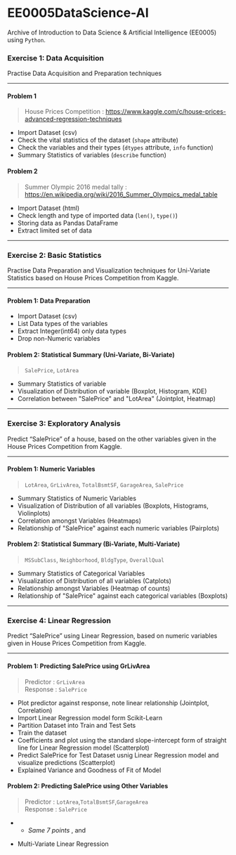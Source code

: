 # EE0005DataScience-AI
Archive of Introduction to Data Science &amp; Artificial Intelligence (EE0005) using `Python`.  
### Exercise 1: Data Acquisition
Practise Data Acquisition and Preparation techniques
***
#### Problem 1
>House Prices Competition : https://www.kaggle.com/c/house-prices-advanced-regression-techniques
- Import Dataset (csv)
- Check the vital statistics of the dataset (`shape` attribute)
- Check the variables and their types (`dtypes` attribute, `info` function)
- Summary Statistics of variables (`describe` function) 
#### Problem 2
>Summer Olympic 2016 medal tally : https://en.wikipedia.org/wiki/2016_Summer_Olympics_medal_table
- Import Dataset (html)
- Check length and type of imported data (`len()`, `type()`)
- Storing data as Pandas DataFrame
- Extract limited set of data
***
### Exercise 2: Basic Statistics
Practise Data Preparation and Visualization techniques for Uni-Variate Statistics based on House Prices Competition from Kaggle.
***
#### Problem 1: Data Preparation
- Import Dataset (csv)
- List Data types of the variables
- Extract Integer(int64) only data types
- Drop non-Numeric variables
#### Problem 2: Statistical Summary (Uni-Variate, Bi-Variate)
>`SalePrice`, `LotArea`
- Summary Statistics of variable
- Visualization of Distribution of variable (Boxplot, Histogram, KDE)
- Correlation between "SalePrice" and "LotArea" (Jointplot, Heatmap)
***
### Exercise 3: Exploratory Analysis
Predict “SalePrice” of a house, based on the other variables given in the House Prices Competition from Kaggle.<br>
***
#### Problem 1: Numeric Variables
>`LotArea`, `GrLivArea`, `TotalBsmtSF`, `GarageArea`, `SalePrice`
- Summary Statistics of Numeric Variables <br>
- Visualization of Distribution of all variables (Boxplots, Histograms, Violinplots) <br>
- Correlation amongst Variables (Heatmaps) <br>
- Relationship of "SalePrice" against each numeric variables (Pairplots) <br>
#### Problem 2: Statistical Summary (Bi-Variate, Multi-Variate)
>`MSSubClass`, `Neighborhood`, `BldgType`, `OverallQual`
- Summary Statistics of Categorical Variables <br>
- Visualization of Distribution of all variables (Catplots) <br>
- Relationship amongst Variables (Heatmap of counts) <br>
- Relationship of "SalePrice" against each categorical variables (Boxplots)
***
### Exercise 4: Linear Regression
Predict “SalePrice” using Linear Regression, based on numeric variables given in House Prices Competition from Kaggle.<br>
***
#### Problem 1: Predicting SalePrice using GrLivArea
>Predictor : `GrLivArea`<br>
>Response : `SalePrice`
- Plot predictor against response, note linear relationship (Jointplot, Correlation)
- Import Linear Regression model form Scikit-Learn
- Partition Dataset into Train and Test Sets
- Train the dataset
- Coefficients and plot using the standard slope-intercept form of straight line for Linear Regression model (Scatterplot)
- Predict SalePrice for Test Dataset usnig Linear Regression model and visualize predictions (Scatterplot)
- Explained Variance and Goodness of Fit of Model
#### Problem 2: Predicting SalePrice using Other Variables
>Predictor : `LotArea`,`TotalBsmtSF`,`GarageArea`<br>
>Response : `SalePrice`
- - *Same 7 points*   , and
+ Multi-Variate Linear Regression
